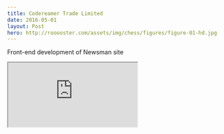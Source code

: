 ```yaml
---
title: Codereamer Trade Limited
date: 2016-05-01
layout: Post
hero: http://rooooster.com/assets/img/chess/figures/figure-01-hd.jpg
---
```


Front-end development of Newsman site

<iframe src="http://rooooster.com/newsman/"></iframe>
